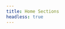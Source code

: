 ```yaml
---
title: Home Sections
headless: true
---
```


<!---
This is a headless page bundle that is used by the index template to populate home sections.
-->